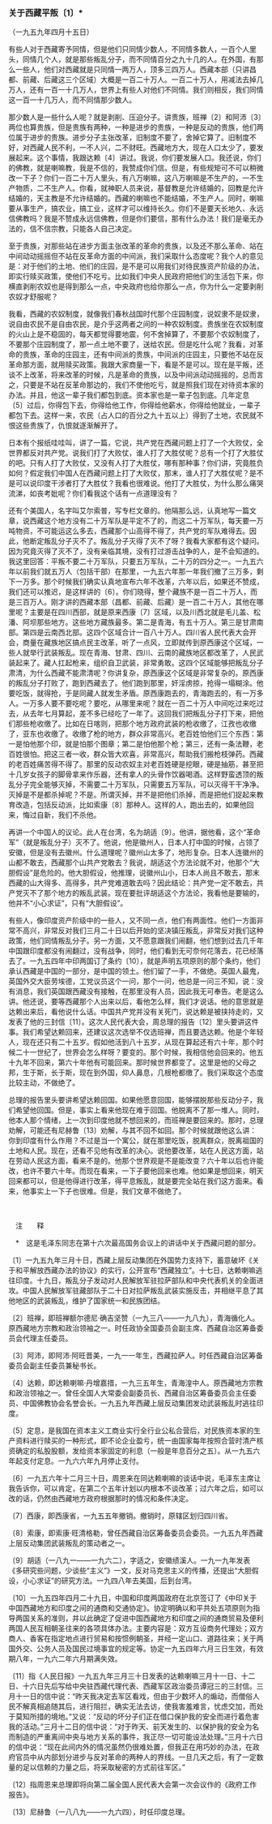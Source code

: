 ### **关于西藏平叛〔1〕**\*

（一九五九年四月十五日）

有些人对于西藏寄予同情，但是他们只同情少数人，不同情多数人，一百个人里头，同情几个人，就是那些叛乱分子，而不同情百分之九十几的人。在外国，有那么一些人，他们对西藏就是只同情一两万人，顶多三四万人。西藏本部（只讲昌都、前藏、后藏这三个区域）大概是一百二十万人。一百二十万人，用减法去掉几万人，还有一百一十几万人，世界上有些人对他们不同情。我们则相反，我们同情这一百一十几万人，而不同情那少数人。

那少数人是一些什么人呢？就是剥削、压迫分子。讲贵族，班禅〔2〕和阿沛〔3〕两位也算贵族，但是贵族有两种，一种是进步的贵族，一种是反动的贵族，他们两位属于进步的贵族。进步分子主张改革，旧制度不要了，舍掉它算了。旧制度不好，对西藏人民不利，一不人兴，二不财旺。西藏地方大，现在人口太少了，要发展起来。这个事情，我跟达赖〔4〕讲过。我说，你们要发展人口。我还说，你们的佛教，就是喇嘛教，我是不信的，我赞成你们信。但是，有些规矩可不可以稍微改一下子？你们一百二十万人里头，有八万喇嘛，这八万喇嘛是不生产的，一不生产物质，二不生产人。你看，就神职人员来说，基督教是允许结婚的，回教是允许结婚的，天主教是不允许结婚的。西藏的喇嘛也不能结婚，不生产人。同时，喇嘛要从事生产，搞农业，搞工业，这样才可以维持长久。你们不是要天长地久、永远信佛教吗？我是不赞成永远信佛教，但是你们要信，那有什么办法！我们是毫无办法的，信不信宗教，只能各人自己决定。

至于贵族，对那些站在进步方面主张改革的革命的贵族，以及还不那么革命、站在中间动动摇摇但不站在反革命方面的中间派，我们采取什么态度呢？我个人的意见是：对于他们的土地、他们的庄园，是不是可以用我们对待民族资产阶级的办法，即实行赎买政策，使他们不吃亏。比如我们中央人民政府把他们的生活包下来，你横直剥削农奴也是得到那么一点，中央政府也给你那么一点，你为什么一定要剥削农奴才舒服呢？

我看，西藏的农奴制度，就像我们春秋战国时代那个庄园制度，说奴隶不是奴隶，说自由农民不是自由农民，是介乎这两者之间的一种农奴制度。贵族坐在农奴制度的火山上是不稳固的，每天都觉得要地震，何不舍掉算了，不要那个农奴制度了，不要那个庄园制度了，那一点土地不要了，送给农民。但是吃什么呢？我看，对革命的贵族，革命的庄园主，还有中间派的贵族，中间派的庄园主，只要他不站在反革命那方面，就用赎买政策。我跟大家商量一下，看是不是可以。现在是平叛，还谈不上改革，将来改革的时候，凡是革命的贵族，以及中间派动动摇摇的，总而言之，只要是不站在反革命那边的，我们不使他吃亏，就是照我们现在对待资本家的办法。并且，他这一辈子我们都包到底。资本家也是一辈子包到底。几年定息〔5〕过后，你得包下去，你得给他工作，你得给他薪水，你得给他就业，一辈子都包下去。这样一来，农民（占人口的百分之九十五以上）得到了土地，农民就不恨这些贵族了，仇恨就逐渐解开了。

日本有个报纸哇哇叫，讲了一篇，它说，共产党在西藏问题上打了一个大败仗，全世界都反对共产党。说我们打了大败仗，谁人打了大胜仗呢？总有一个打了大胜仗的吧。只有人打了大败仗，又没有人打了大胜仗，哪有那种事？你们讲，究竟胜负如何？假定我们中国人在西藏问题上打了大败仗，那末，谁人打了大胜仗呢？是不是可以说印度干涉者打了大胜仗？我看也很难说。他打了大胜仗，为什么那么痛哭流涕，如丧考妣呢？你们看我这个话有一点道理没有？

还有个美国人，名字叫艾尔索普，写专栏文章的。他隔那么远，认真地写一篇文章，说西藏这个地方没有二十万军队是平定不了的，而这二十万军队，每天要一万吨物资，不可能运这么多去，西藏那个山高得不得了，共产党的军队难得去。因此，他断定叛乱分子灭不了。叛乱分子灭得了灭不了呀？我看大家都有这个疑问。因为究竟灭得了灭不了，没有亲临其境，没有打过游击战争的人，是不会知道的。我这里回答：平叛不要二十万军队，只要五万军队，二十万的四分之一。一九五六年以前我们就五万人（包括干部）在那里，一九五六年那一年我们撤了三万多，剩下一万多。那个时候我们确实认真地宣布六年不改革，六年以后，如果还不赞成，我们还可以推迟，是这样讲的〔6〕。你们晓得，整个藏族不是一百二十万人，而是三百万人。刚才讲的西藏本部（昌都、前藏、后藏）是一百二十万人，其他在哪里呢？主要是在四川西部，就是原来西康〔7〕区域，以及川西北就是毛儿盖、松潘、阿坝那些地方。这些地方藏族最多。第二是青海，有五十万人。第三是甘肃南部。第四是云南西北部。这四个区域合计一百八十万人。四川省人民代表大会开会，商量在藏族地区搞点民主改革，听了一点风，立即就传到原西康这个区域，一些人就举行武装叛乱。现在青海、甘肃、四川、云南的藏族地区都改革了，人民武装起来了。藏人扛起枪来，组织自卫武装，非常勇敢。这四个区域能够把叛乱分子肃清，为什么西藏不能肃清呢？你讲复杂，原西康这个区域是非常复杂的。原西康的叛乱分子打败了，跑到西藏去了。他们跑到那里，奸淫虏掠，抢得一塌糊涂。他要吃饭，就得抢，于是同藏人就发生矛盾。原西康跑去的，青海跑去的，有一万多人。一万多人要不要吃呢？要吃，从哪里来呢？就在一百二十万人中间吃过来吃过去，从去年七月算起，差不多已经吃了一年了。这回我们把叛乱分子打下来，把他们那些枪收缴了。比如在日喀则，把那个地方政府武装的枪收缴了，江孜也收缴了，亚东也收缴了。收缴了枪的地方，群众非常高兴。老百姓怕他们三个东西：第一是怕他那个印，就是怕那个图章；第二是怕他那个枪；第三，还有一条法鞭，老百姓很怕。把这三者一收，群众皆大欢喜，非常高兴，帮助我们搬枪枝弹药。西藏的老百姓痛苦得不得了。那里的反动农奴主对老百姓硬是挖眼，硬是抽筋，甚至把十几岁女孩子的脚骨拿来作乐器，还有拿人的头骨作饮器喝酒。这样野蛮透顶的叛乱分子完全能够灭掉，不需要二十万军队，只需要五万军队，可以灭得干干净净。灭掉是不是都杀掉呢？不是。所谓灭掉，并不是把他们杀掉，而是把他们捉起来教育改造，包括反动派，比如索康〔8〕那种人。这样的人，跑出去的，如果他回来，悔过自新，我们不杀他。

再讲一个中国人的议论。此人在台湾，名为胡适〔9〕。他讲，据他看，这个“革命军”（就是叛乱分子）灭不了。他说，他是徽州人，日本人打中国的时候，占领了安徽，但是没有去徽州。什么道理呢？徽州山太多了，地形复杂。日本人连徽州的山都不敢去，西藏那个山共产党敢去？我说，胡适这个方法论就不对，他那个“大胆假设”是危险的。他大胆假设，他推理，说徽州山小，日本人尚且不敢去，那末西藏的山大得多、高得多，共产党难道敢去吗？因此结论：共产党一定不敢去，共产党灭不了那个地方的叛乱武装。现在要批评胡适这个方法论，我看他是要输的，他并不“小心求证”，只有“大胆假设”。

有些人，像印度资产阶级中的一些人，又不同一点，他们有两面性。他们一方面非常不高兴，非常反对我们三月二十日以后开始的坚决镇压叛乱，非常反对我们这种政策，他们同情叛乱分子。另一方面，又不愿意跟我们闹翻，他们想到过去几千年中国跟印度都没有闹翻过，没有战争，同时，他们看到无可奈何花落去，花已经落去了。一九五四年中印两国订了条约〔10〕，就是声明五项原则的那个条约，他们承认西藏是中国的一部分，是中国的领土。他们留了一手，不做绝。英国人最鬼，英国外交大臣劳埃德，工党议员这个一问，那个一问，他总是一问三不知，说：没有消息，我们英国跟西藏没有接触，在那里没有人员，因此我无可奉告。老是这么讲。他还说，要等西藏那个人出来以后，看他怎么样，我们才说话。他的意思就是达赖出来后，看他说什么话。中国共产党并没有关死门，说达赖是被挟持走的，又发表了他的三封信〔11〕。这次人民代表大会，周总理的报告〔12〕里头要讲这件事。我们希望达赖回来，还建议这次选举不仅选班禅，而且要选达赖。他是个年轻人，现在还只有二十五岁。假如他活到八十五岁，从现在算起还有六十年，那个时候二十一世纪了，世界会怎么样呀？要变的。那个时候，我相信他会回来的。他五十九年不回来，第六十年他有可能回来。那时候世界都变了。这里是他的父母之邦，生于斯，长于斯，现在到外国，仰人鼻息，几根枪都缴了。我们采取这个态度比较主动，不做绝了。

总理的报告里头要讲希望达赖回国。如果他愿意回国，能够摆脱那些反动分子，我们希望他回国。但是，事实上看来他现在难于回国。他脱离不了那一堆人。同时，他本人那个情绪，上一次到印度他就不想回来的，而班禅是要回来的。那时，总理劝解，可能还有尼赫鲁〔13〕劝解，与其不回不如回。那个时候就跟他这么讲：你到印度有什么作用？不过是当一个寓公，就在那里吃饭，脱离群众，脱离祖国的土地和人民。现在，还看不见他有改革的决心。说他要改革，站在人民这方面，站在劳动人民这方面，看来不是的。他那个世界观是不是能改变？六十年以后也许能改，也许不要六十年。而现在看来，一下子要他回来也难。他如果是想回来，明天回来都可以，但是他得进行改革，得平息叛乱，就是要完全站在我们这方面来。看来，他事实上一下子也很难。但是，我们文章不做绝了。

　　

　注　　释　

　\*　这是毛泽东同志在第十六次最高国务会议上的讲话中关于西藏问题的部分。

〔1〕一九五九年三月十日，西藏上层反动集团在外国势力支持下，蓄意破坏《关于和平解放西藏办法的协议》的实行，公开宣布“西藏独立”。十七日，达赖喇嘛逃往印度。十九日，叛乱分子发动对人民解放军驻拉萨部队和中央代表机关的全面进攻。中国人民解放军驻藏部队于二十日对拉萨叛乱武装实施反击，并相继平息了其他地区的武装叛乱，维护了国家统一和民族团结。

〔2〕班禅，即班禅额尔德尼·确吉坚赞（一九三八——一九八九），青海循化人。原西藏地方宗教和政治领袖之一。时任政协全国委员会副主席、西藏自治区筹备委员会代理主任委员。

〔3〕阿沛，即阿沛·阿旺晋美，一九一一年生，西藏拉萨人。时任西藏自治区筹备委员会副主任委员兼秘书长。

〔4〕达赖，即达赖喇嘛·丹增嘉措，一九三五年生，青海湟中人。原西藏地方宗教和政治领袖之一。曾任全国人大常委会副委员长、西藏自治区筹备委员会主任委员、中国佛教协会名誉会长。一九五九年西藏上层反动集团发动武装叛乱时逃往印度。

〔5〕定息，是我国在资本主义工商业实行全行业公私合营后，对民族资本家的生产资料进行赎买的一种形式，即不论企业盈亏，统一由国家每年按照合营时清产核资确定的私股股额，发给资本家固定的利息（一般是年息百分之五）。从一九五六年起支付定息。一九六六年九月停止支付。

〔6〕一九五六年十二月三十日，周恩来在同达赖喇嘛的谈话中说，毛泽东主席让我告诉你，可以肯定，在第二个五年计划以内根本不谈改革；过六年之后，如可以改的话，仍然由西藏地方政府根据那时的情况和条件决定。

〔7〕西康，即西康省，一九五五年撤销。撤销时，原辖区划归四川省。

〔8〕索康，即索康·旺清格勒，曾任西藏自治区筹备委员会委员。一九五九年西藏上层反动集团武装叛乱的策动者之一。

〔9〕胡适（一八九一——一九六二），字适之，安徽绩溪人。一九一九年发表《多研究些问题，少谈些“主义”》一文，反对马克思主义的传播，还提出“大胆假设，小心求证”的研究方法。一九四八年去美国，后到台湾。

〔10〕一九五四年四月二十九日，中国和印度两国政府在北京签订了《中印关于中国西藏地方和印度之间的通商和交通协定》。协定明确以和平共处五项原则为指导两国关系的准则，并以此确定了促进中国西藏地方和印度之间的通商贸易及便利两国人民互相朝圣往来的各项具体办法。主要内容是：双方互设商务代理处；双方商人、香客在指定地点进行贸易和按惯例朝圣，并经一定山口、道路往来；关于两国外交、公务人员及国民过境事宜的规定等。协定一九五四年六月三日生效，有效期八年，一九六二年六月期满失效。

〔11〕指《人民日报》一九五九年三月三十日发表的达赖喇嘛三月十一日、十二日、十六日先后写给中央驻西藏代理代表、西藏军区政治委员谭冠三的三封信。三月十一日的信中说：“昨天我决定去军区看戏，但由于少数坏人的煽动，而僧俗人民不解真相追随其后，进行阻拦，确实无法去访，使我害羞难言，忧虑交加，而处于莫知所措的境地。”又说：“反动的坏分子们正在借口保护我的安全而进行着危害我的活动。”三月十二日的信中说：“对于昨天、前天发生的、以保护我的安全为名而制造的严重离间中央与地方关系的事件，我正尽一切可能设法处理。”三月十六日的信中说：“现在此间内外的情况虽然仍很难处置，但我正在用巧妙的办法，在政府官员中从内部划分进步与反对革命的两种人的界线。一旦几天之后，有了一定数量的足以信赖的力量之后，将采取秘密的方式前往军区。”

〔12〕指周恩来总理即将向第二届全国人民代表大会第一次会议作的《政府工作报告》。

〔13〕尼赫鲁（一八八九——一九六四），时任印度总理。